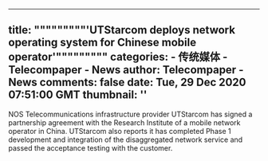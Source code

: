 
---
title: """""""""'UTStarcom deploys network operating system for Chinese mobile operator'"""""""""
categories: 
    - 传统媒体
    - Telecompaper - News
author: Telecompaper - News
comments: false
date: Tue, 29 Dec 2020 07:51:00 GMT
thumbnail: ''
---

<div>   
NOS Telecommunications infrastructure provider UTStarcom has signed a partnership agreement with the Research Institute of a mobile network operator in China. UTStarcom also reports it has completed Phase 1 development and integration of the disaggregated network service and passed the acceptance testing with the customer.
      
</div>
            
